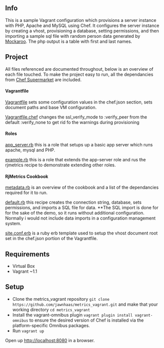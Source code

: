 ## Info ##
This is a sample Vagrant configuration which provisions a server instance with PHP, Apache and MySQL using Chef. It configures the server instance by creating a vhost, provisioning a database, setting permissions, and then importing a sample sql file with random person data generated by [Mockaroo](http://www.mockaroo.com/). The php output is a table with first and last names.

## Project ##
All files referenced are documented throughout, below is an overview of each file touched. To make the project easy to run, all the dependancies from [Chef Supermarket](https://community.opscode.com/cookbooks) are included. 

#### Vagrantfile ####
[Vagrantfile](https://github.com/jawnhaas/metrics_vagrant/blob/master/Vagrantfile)
sets some configuration values in the chef.json section, sets document paths and base VM configuration.

[Vagrantfile.chef](https://github.com/jawnhaas/metrics_vagrant/blob/master/Vagrantfile.chef)
changes the ssl_verify_mode to :verify_peer from the default :verify_none to get rid fo the warnings during provisioning

#### Roles ####
[app_server.rb](https://github.com/jawnhaas/metrics_vagrant/blob/master/roles/app_server.rb)
this is a role that setups up a basic app server which runs apache, mysql and PHP.

[example.rb](https://github.com/jawnhaas/metrics_vagrant/blob/master/roles/example.rb)
this is a role that extends the app-server role and rus the rjmetrics recipe to demonstrate extending other roles.

#### RjMetrics Cookbook ####
[metadata.rb](https://github.com/jawnhaas/metrics_vagrant/blob/master/my_cookbooks/rjmetrics/metadata.rb)
is an overview of the cookbook and a list of the dependancies required for it to run. 

[default.rb](https://github.com/jawnhaas/metrics_vagrant/blob/master/my_cookbooks/rjmetrics/recipes/default.rb)
this recipe creates the connection string, database, sets permissions, and imports a SQL file for data. **The SQL import is done for for the sake of the demo, so it runs without additional configuration. Normally i would not include data imports in a configuration management system.

[site.conf.erb](https://github.com/jawnhaas/metrics_vagrant/blob/master/my_cookbooks/rjmetrics/templates/default/site.conf.erb)
is a ruby erb template used to setup the vhost document root set in the chef.json portion of the Vagrantfile.

## Requirements ##
- Virtual Box
- Vagrant ~1.1

## Setup ##
- Clone the metrics_vagrant repository `git clone https://github.com/jawnhaas/metrics_vagrant.git` and make that your working directory `cd metrics_vagrant`
- Install the vagrant-omnibus plugin `vagrant plugin install vagrant-omnibus` to ensure the desired version of Chef is installed via the platform-specific Omnibus packages.
- Run `vagrant up`

Open up [http://localhost:8080](http://localhost:8080) in a browser.
